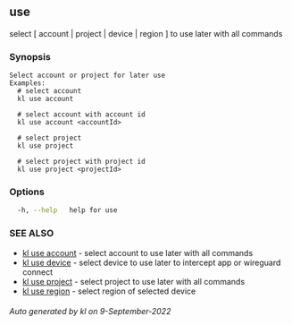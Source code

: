 ## use

select [ account | project | device | region ] to use later with all commands

### Synopsis

```
Select account or project for later use
Examples:
  # select account
  kl use account

  # select account with account id
  kl use account <accountId>

  # select project
  kl use project

  # select project with project id
  kl use project <projectId>

```

### Options

```bash
  -h, --help   help for use
```

### SEE ALSO

* [kl use account](kl_use_account.md)  - select account to use later with all commands
* [kl use device](kl_use_device.md)  - select device to use later to intercept app or wireguard connect
* [kl use project](kl_use_project.md)  - select project to use later with all commands
* [kl use region](kl_use_region.md)  - select region of selected device

###### Auto generated by kl on 9-September-2022
